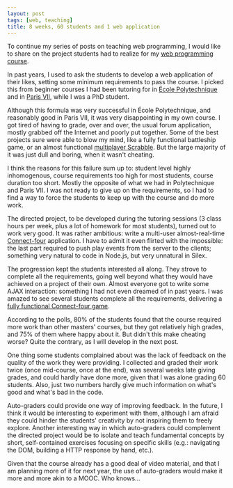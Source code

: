 ```yaml
---
layout: post
tags: [web, teaching]
title: 8 weeks, 60 students and 1 web application
---
```


To continue my series of posts on teaching web programming, I would
like to share on the project students had to realize for my
[web programming course](http://defeo.lu/aws/).

In past years, I used to ask the students to develop a web application
of their likes, setting some minimum requirements to pass the
course. I picked this from beginner courses I had been tutoring for in
[École Polytechnique](http://moodle.polytechnique.fr/course/view.php?id=5)
and in [Paris VII](http://didiode.fr/wp/), while I was a PhD student.

Although this formula was very successful in École Polytechnique, and
reasonably good in Paris VII, it was very disappointing in my own
course. I got tired of having to grade, over and over, the usual forum
application, mostly grabbed off the Internet and poorly put
together. Some of the best projects sure were able to blow my mind,
like a fully functional battleship game, or an almost functional
[multiplayer Scrabble](https://github.com/Dav-Davys/Scrabble-Chat/).
But the large majority of it was just dull and boring, when it wasn't
cheating.

I think the reasons for this failure sum up to: student level highly
inhomogenous, course requirements too high for most students, course
duration too short. Mostly the opposite of what we had in
Polytechnique and Paris VII. I was not ready to give up on the
requirements, so I had to find a way to force the students to keep up
with the course and do more work.

The directed project, to be developed during the tutoring sessions (3
class hours per week, plus a lot of homework for most students),
turned out to work very good. It was rather ambitious: write a
multi-user almost-real-time
[Connect-four](http://en.wikipedia.org/wiki/Connect_Four)
application. I have to admit it even flirted with the impossible: the
last part required to push play events from the server to the clients;
something very natural to code in Node.js, but very unnatural in
Silex.

The progression kept the students interested all along. They strove to
complete all the requirements, going well beyond what they would have
achieved on a project of their own. Almost everyone got to write some
AJAX interaction: something I had not even dreamed of in past years. I
was amazed to see several students complete all the requirements,
delivering a
[fully functional Connect-four game](https://github.com/NadiaIkhlef/puissance4).

According to the polls, 80% of the students found that the course
required more work than other masters' courses, but they got
relatively high grades, and 75% of them where happy about it. But
didn't this make cheating worse? Quite the contrary, as I will develop
in the next post.

One thing some students complained about was the lack of feedback on
the quality of the work they were providing. I collected and graded
their work twice (once mid-course, once at the end), was several weeks
late giving grades, and could hardly have done more, given that I was
alone grading 60 students. Also, just two numbers hardly give much
information on what's good and what's bad in the code.

Auto-graders could provide one way of improving feedback. In the
future, I think it would be interesting to experiment with them,
although I am afraid they could hinder the students' creativity by not
inspiring them to freely explore. Another interesting way in which
auto-graders could complement the directed project would be to isolate
and teach fundamental concepts by short, self-contained exercises
focusing on specific skills (e.g.: navigating the DOM, building a HTTP
response by hand, etc.).

Given that the course already has a good deal of video material, and
that I am planning more of it for next year, the use of auto-graders
would make it more and more akin to a MOOC. Who knows...
